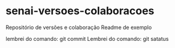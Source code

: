 # senai-versoes-colaboracoes
Repositório de versões e colaboração
Readme de exemplo

lembrei do comando: git commit
Lembrei do comando: git satatus


